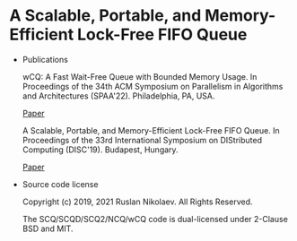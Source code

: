 # A Scalable, Portable, and Memory-Efficient Lock-Free FIFO Queue

* Publications

	wCQ: A Fast Wait-Free Queue with Bounded Memory Usage.
	In Proceedings of the 34th ACM Symposium on Parallelism in Algorithms
	and Architectures (SPAA'22). Philadelphia, PA, USA.

	[Paper](https://dl.acm.org/doi/pdf/10.1145/3490148.3538572)

	A Scalable, Portable, and Memory-Efficient Lock-Free FIFO Queue.
	In Proceedings of the 33rd International Symposium on DIStributed
	Computing (DISC'19). Budapest, Hungary.

	[Paper](http://drops.dagstuhl.de/opus/volltexte/2019/11335/pdf/LIPIcs-DISC-2019-28.pdf)

* Source code license

	Copyright (c) 2019, 2021 Ruslan Nikolaev. All Rights Reserved.

	The SCQ/SCQD/SCQ2/NCQ/wCQ code is dual-licensed under 2-Clause BSD and MIT.

